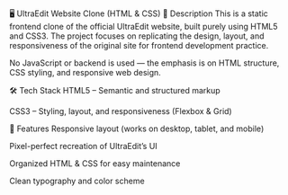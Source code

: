 🖥 UltraEdit Website Clone (HTML & CSS)
📖 Description
This is a static frontend clone of the official UltraEdit website, built purely using HTML5 and CSS3.
The project focuses on replicating the design, layout, and responsiveness of the original site for frontend development practice.

No JavaScript or backend is used — the emphasis is on HTML structure, CSS styling, and responsive web design.

🛠 Tech Stack
HTML5 – Semantic and structured markup

CSS3 – Styling, layout, and responsiveness (Flexbox & Grid)

🎯 Features
Responsive layout (works on desktop, tablet, and mobile)

Pixel-perfect recreation of UltraEdit’s UI

Organized HTML & CSS for easy maintenance

Clean typography and color scheme
